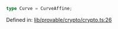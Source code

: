 ```ts
type Curve = CurveAffine;
```

Defined in: [lib/provable/crypto/crypto.ts:26](https://github.com/o1-labs/o1js/blob/89b7d1522af805d6d4c45a96d7a9cbc29a457aec/src/lib/provable/crypto/crypto.ts#L26)
